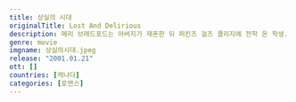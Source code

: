 ```yaml
---
title: 상실의 시대
originalTitle: Lost And Delirious
description: 메리 브래드포드는 아버지가 재혼한 뒤 퍼킨즈 걸즈 콜리지에 전학 온 학생. 메리의 룸메이트는 톡톡 쏘는 반항아 폴린 오스터와 아름다운 빅토리아 몰러이다. 어머니를 잃은 메리, 어머니에게 버림받고 입양된 폴리, 부모의 기대에 자신을 맞출 수 없는 토리는 곧 서로의 마음을 이해해주는 절친한 친구가 된다. 메리는 서서히 폴리와 토리가 단순한 친구 이상이라는 것을 알게 된다. 합창 시간에 몰래 교환되는 애무, 옥상에서 그들이 나누는 키스를 지켜보며, 메리는 어느 순간부터 둘의 비밀을 공유하고 수호하게 된 자신을 발견한다. 그들의 비밀은 어느 날 토리의 동생 앨리슨이 언니와 폴리가 같은 침대에 있는 것을 발견하면서 폭로된다. 사태를 해결하기 위해 토리는 둘 사이에 특별한 관계가 있다는 걸 부인하고 폴리를 멀리하게 되는데...
genre: movie
imgname: 상실의시대.jpeg
release: "2001.01.21"
ott: []
countries: [캐나다]
categories: [로맨스]
---
```

